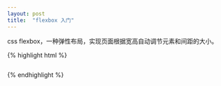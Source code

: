 ```yaml
---
layout: post
title:  "flexbox 入门"
---
```

css flexbox，一种弹性布局，实现页面根据宽高自动调节元素和间距的大小。

{% highlight html %}

<div class="container">
  <div class="item item-1"></div>
  <div class="item item-2"></div>
  <div class="item item-3"></div>
</div>

<style>
  .container{
    display: flex; /* inline-flex */
    /* 子元素的布局方向，是纵列式的还是横行式的，默认row */
    flex-direction: row | row-reverse | column | column-reverse;
    /* 子元素是否只能放在一行中，默认nowrap */
    flex-wrap: nowrap | wrap | wrap-reverse;
    /* 上面两个属性的缩写 */
    flex-flow: <flex-direction> | <flex-wrap>;
    /* 子元素水平对齐方式，默认flex-start */
    justify-content: flex-start | flex-end | center | space-between | space-around;
    /* 子元素垂直对齐方式，默认stretch */
    align-items:flex-start | flex-end | center | stretch | baseline;
    /* 元素整体的水平对齐方式，默认stretch */
    align-content:flex-start | flex-end | center | stretch | space-between | space-around;
  }

  .item{
    /* 元素的排序 */
    order:<ineger>;
    /* 元素对于其他元素的放大倍数，默认0*/
    flex-grow:<number>;
    /* 元素对于其他元素的缩小倍数，默认1*/
    flex-shrink:<number>;
    /* 元素最小的宽或高，默认auto*/
    flex-basis:<length> | auto;
    /* 上面几个属性的缩写 */
    flex : none| [<flex-grow> <flex-shrink>? || <flex-basis>];
    /* 元素自身垂直对齐方式 */
    align-self:auto | flex-start | flex-end | center | stretch | baseline;
  }
</style>

{% endhighlight %}
